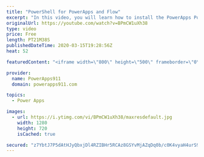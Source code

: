 ```yaml
---
title: "PowerShell for PowerApps and Flow"
excerpt: "In this video, you will learn how to install the PowerApps PowerShell and Flow PowerShell modules. The whole goal of the video is to teach you the fundamentals so you can start to do more with PowerShell for administration tasks.  Intro to PowerShell https://youtu.be/IHrGresKu2w PowerShell Passwords"
originalUrl: https://youtube.com/watch?v=BPmCW1uXh38
type: video
price: Free
length: PT21M38S
publishedDateTime: 2020-03-15T19:28:56Z
heat: 52

featuredContent: "<iframe width=\"800\" height=\"500\" frameborder=\"0\" src=\"https://www.youtube.com/embed/BPmCW1uXh38\" allow=\"accelerometer; autoplay; encrypted-media; gyroscope; picture-in-picture\" allowfullscreen></iframe>"

provider:
  name: PowerApps911
  domain: powerapps911.com

topics:
  - Power Apps

images:
  - url: https://i.ytimg.com/vi/BPmCW1uXh38/maxresdefault.jpg
    width: 1280
    height: 720
    isCached: true

secured: "z7YbtJ7P5dAtHJyQbxjDl4RZIBHr5RCAz8GSYvMjAZqDq0b/c0K4vyaH4urS9OuCO2RVIhDwtBO4kVUMC1U3X+1EERc7KF5kqexNPl5OFjq/xi/nqs2/BrwMFjl0qDU/6EWfHgo+SylioUv1mpttnYw1h0/7HZ9TnDVPna6oFqTWsNY0p/ANwj1amgTFpguS4m85p2cV9IZPfISbnFeWjfwPzQSYZLLg1IV0Kd4Yd251AyUaIjpM+sficHER8GTU6SI+croGpwymJnk0s4fmSeaZdYrY+8Adfp9lOwftzULKvOT28e4x2IKOwc/ufzDNQ/pwYHTyE7mHvi1BcsOF36E8uYRdKBIo57nyvniSz+OfFjQSw//qov3to8blRLn74NKuEfL2BbEbg3BwQjc8nnpR2hIi+chY8c2HlSlqCtY=;E80y3cCJ26hH6S547yjSOw=="
---
```


